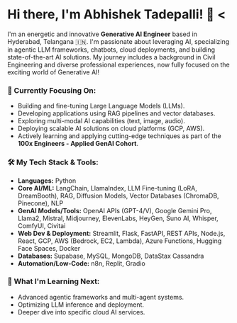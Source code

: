 # Hi there, I'm Abhishek Tadepalli! 👋 <


I'm an energetic and innovative **Generative AI Engineer** based in Hyderabad, Telangana 🇮🇳.
I'm passionate about leveraging AI, specializing in agentic LLM frameworks, chatbots, cloud deployments, and building state-of-the-art AI solutions. My journey includes a background in Civil Engineering and diverse professional experiences, now fully focused on the exciting world of Generative AI!

### 🔭 Currently Focusing On:

* Building and fine-tuning Large Language Models (LLMs).
* Developing applications using RAG pipelines and vector databases.
* Exploring multi-modal AI capabilities (text, image, audio).
* Deploying scalable AI solutions on cloud platforms (GCP, AWS).
* Actively learning and applying cutting-edge techniques as part of the **100x Engineers - Applied GenAI Cohort**.

### 🛠️ My Tech Stack & Tools:

* **Languages:** Python
* **Core AI/ML:** LangChain, LlamaIndex, LLM Fine-tuning (LoRA, DreamBooth), RAG, Diffusion Models, Vector Databases (ChromaDB, Pinecone), NLP
* **GenAI Models/Tools:** OpenAI APIs (GPT-4/V), Google Gemini Pro, Llama2, Mistral, Midjourney, ElevenLabs, HeyGen, Suno AI, Whisper, ComfyUI, Civitai
* **Web Dev & Deployment:** Streamlit, Flask, FastAPI, REST APIs, Node.js, React, GCP, AWS (Bedrock, EC2, Lambda), Azure Functions, Hugging Face Spaces, Docker
* **Databases:** Supabase, MySQL, MongoDB, DataStax Cassandra
* **Automation/Low-Code:** n8n, Replit, Gradio

### 🌱 What I'm Learning Next:

* Advanced agentic frameworks and multi-agent systems.
* Optimizing LLM inference and deployment.
* Deeper dive into specific cloud AI services.


